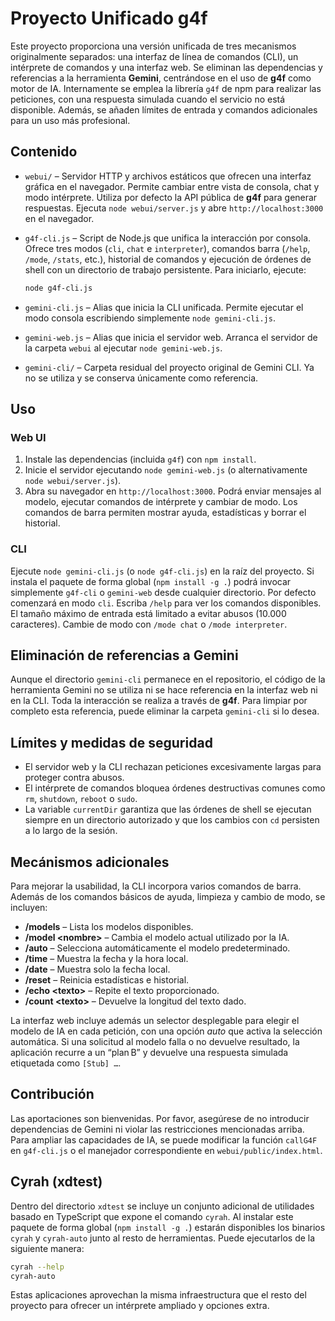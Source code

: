 # Proyecto Unificado g4f

Este proyecto proporciona una versión unificada de tres mecanismos
originalmente separados: una interfaz de línea de comandos (CLI), un
intérprete de comandos y una interfaz web. Se eliminan las
dependencias y referencias a la herramienta **Gemini**, centrándose en
el uso de **g4f** como motor de IA. Internamente se emplea la librería
`g4f` de npm para realizar las peticiones, con una respuesta simulada
cuando el servicio no está disponible. Además, se añaden límites de
entrada y comandos adicionales para un uso más profesional.

## Contenido

* `webui/` – Servidor HTTP y archivos estáticos que ofrecen una
  interfaz gráfica en el navegador. Permite cambiar entre vista de
  consola, chat y modo intérprete. Utiliza por defecto la API pública
  de **g4f** para generar respuestas. Ejecuta `node webui/server.js` y abre
  `http://localhost:3000` en el navegador.

* `g4f-cli.js` – Script de Node.js que unifica la interacción por
  consola. Ofrece tres modos (`cli`, `chat` e `interpreter`),
  comandos barra (`/help`, `/mode`, `/stats`, etc.), historial de
  comandos y ejecución de órdenes de shell con un directorio de
  trabajo persistente. Para iniciarlo, ejecute:

  ```sh
  node g4f-cli.js
  ```

* `gemini-cli.js` – Alias que inicia la CLI unificada. Permite
  ejecutar el modo consola escribiendo simplemente `node
  gemini-cli.js`.

* `gemini-web.js` – Alias que inicia el servidor web. Arranca el
  servidor de la carpeta `webui` al ejecutar `node gemini-web.js`.

* `gemini-cli/` – Carpeta residual del proyecto original de Gemini
  CLI. Ya no se utiliza y se conserva únicamente como referencia.

## Uso

### Web UI

1. Instale las dependencias (incluida `g4f`) con `npm install`.
2. Inicie el servidor ejecutando `node gemini-web.js` (o
   alternativamente `node webui/server.js`).
3. Abra su navegador en `http://localhost:3000`. Podrá enviar
   mensajes al modelo, ejecutar comandos de intérprete y cambiar de
   modo. Los comandos de barra permiten mostrar ayuda,
   estadísticas y borrar el historial.

### CLI

Ejecute `node gemini-cli.js` (o `node g4f-cli.js`) en la raíz del
proyecto. Si instala el paquete de forma global (`npm install -g .`)
podrá invocar simplemente `g4f-cli` o `gemini-web` desde cualquier
directorio.
Por defecto
comenzará en modo `cli`. Escriba `/help` para ver los comandos
disponibles. El tamaño máximo de entrada está limitado a evitar
abusos (10.000 caracteres). Cambie de modo con `/mode chat` o
`/mode interpreter`.

## Eliminación de referencias a Gemini

Aunque el directorio `gemini-cli` permanece en el repositorio, el
código de la herramienta Gemini no se utiliza ni se hace referencia
en la interfaz web ni en la CLI. Toda la interacción se realiza a
través de **g4f**. Para limpiar por completo esta referencia, puede
eliminar la carpeta `gemini-cli` si lo desea.

## Límites y medidas de seguridad

* El servidor web y la CLI rechazan peticiones excesivamente largas
  para proteger contra abusos.
* El intérprete de comandos bloquea órdenes destructivas comunes como
  `rm`, `shutdown`, `reboot` o `sudo`.
* La variable `currentDir` garantiza que las órdenes de shell se
  ejecutan siempre en un directorio autorizado y que los cambios con
  `cd` persisten a lo largo de la sesión.

## Mecánismos adicionales

Para mejorar la usabilidad, la CLI incorpora varios comandos de barra.  Además de los
comandos básicos de ayuda, limpieza y cambio de modo, se incluyen:

- **/models** – Lista los modelos disponibles.
- **/model &lt;nombre&gt;** – Cambia el modelo actual utilizado por la IA.
- **/auto** – Selecciona automáticamente el modelo predeterminado.
- **/time** – Muestra la fecha y la hora local.
- **/date** – Muestra solo la fecha local.
- **/reset** – Reinicia estadísticas e historial.
- **/echo &lt;texto&gt;** – Repite el texto proporcionado.
- **/count &lt;texto&gt;** – Devuelve la longitud del texto dado.

La interfaz web incluye además un selector desplegable para elegir el
modelo de IA en cada petición, con una opción *auto* que activa la
selección automática. Si una solicitud al modelo falla o no devuelve
resultado, la aplicación recurre a un “plan B” y devuelve una
respuesta simulada etiquetada como `[Stub] …`.

## Contribución

Las aportaciones son bienvenidas. Por favor, asegúrese de no
introducir dependencias de Gemini ni violar las restricciones
mencionadas arriba. Para ampliar las capacidades de IA, se puede
modificar la función `callG4F` en `g4f-cli.js` o el manejador
correspondiente en `webui/public/index.html`.

## Cyrah (xdtest)

Dentro del directorio `xdtest` se incluye un conjunto adicional de
utilidades basado en TypeScript que expone el comando `cyrah`. Al
instalar este paquete de forma global (`npm install -g .`) estarán
disponibles los binarios `cyrah` y `cyrah-auto` junto al resto de
herramientas. Puede ejecutarlos de la siguiente manera:

```sh
cyrah --help
cyrah-auto
```

Estas aplicaciones aprovechan la misma infraestructura que el resto del
proyecto para ofrecer un intérprete ampliado y opciones extra.
